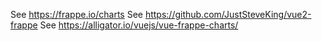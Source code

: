 See https://frappe.io/charts
See https://github.com/JustSteveKing/vue2-frappe
See https://alligator.io/vuejs/vue-frappe-charts/
